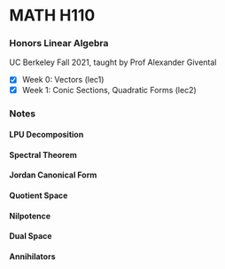 # MATH H110
### Honors Linear Algebra
UC Berkeley Fall 2021, taught by Prof Alexander Givental

- [x] Week 0: Vectors (lec1)
- [x] Week 1: Conic Sections, Quadratic Forms (lec2)

### Notes

#### LPU Decomposition

#### Spectral Theorem

#### Jordan Canonical Form

#### Quotient Space

#### Nilpotence

#### Dual Space

#### Annihilators
